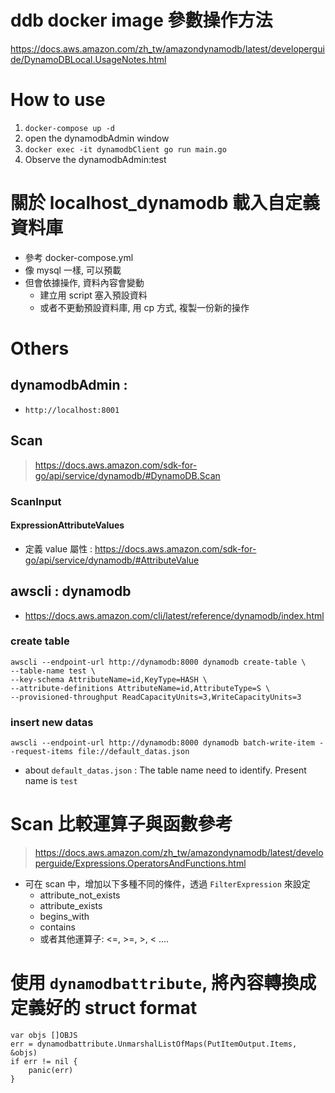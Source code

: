 # ddb docker image 參數操作方法
https://docs.aws.amazon.com/zh_tw/amazondynamodb/latest/developerguide/DynamoDBLocal.UsageNotes.html

# How to use
1. `docker-compose up -d`
2. open the dynamodbAdmin window
3. `docker exec -it dynamodbClient go run main.go`
4. Observe the dynamodbAdmin:test

# 關於 localhost_dynamodb 載入自定義資料庫
- 參考 docker-compose.yml
- 像 mysql 一樣, 可以預載
- 但會依據操作, 資料內容會變動
  - 建立用 script 塞入預設資料
  - 或者不更動預設資料庫, 用 cp 方式, 複製一份新的操作

# Others
## dynamodbAdmin : 
- `http://localhost:8001`

## Scan
> https://docs.aws.amazon.com/sdk-for-go/api/service/dynamodb/#DynamoDB.Scan

### ScanInput

#### ExpressionAttributeValues
- 定義 value 屬性 : https://docs.aws.amazon.com/sdk-for-go/api/service/dynamodb/#AttributeValue


## awscli : dynamodb
- https://docs.aws.amazon.com/cli/latest/reference/dynamodb/index.html

### create table

```
awscli --endpoint-url http://dynamodb:8000 dynamodb create-table \
--table-name test \
--key-schema AttributeName=id,KeyType=HASH \
--attribute-definitions AttributeName=id,AttributeType=S \
--provisioned-throughput ReadCapacityUnits=3,WriteCapacityUnits=3
```

### insert new datas

```
awscli --endpoint-url http://dynamodb:8000 dynamodb batch-write-item --request-items file://default_datas.json
```

- about `default_datas.json` : The table name need to identify. Present name is `test`


# Scan 比較運算子與函數參考

> https://docs.aws.amazon.com/zh_tw/amazondynamodb/latest/developerguide/Expressions.OperatorsAndFunctions.html

- 可在 scan 中，增加以下多種不同的條件，透過 `FilterExpression` 來設定
    - attribute_not_exists
    - attribute_exists
    - begins_with
    - contains
    - 或者其他運算子: <=, >=, >, < ....

# 使用 `dynamodbattribute`, 將內容轉換成定義好的 struct format

```
var objs []OBJS
err = dynamodbattribute.UnmarshalListOfMaps(PutItemOutput.Items, &objs)
if err != nil {
    panic(err)
}
```